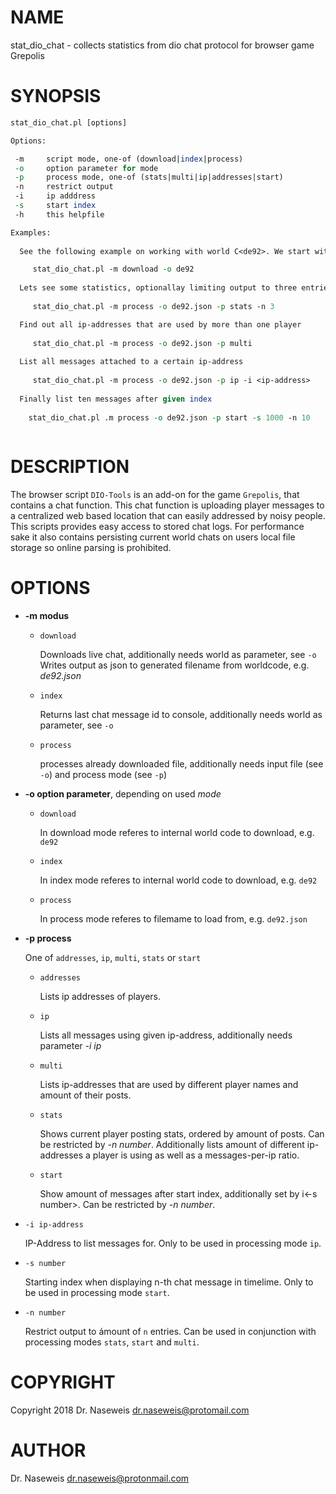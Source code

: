 # NAME

stat\_dio\_chat - collects statistics from dio chat protocol for browser game Grepolis

# SYNOPSIS

```perl
stat_dio_chat.pl [options]

Options:

 -m     script mode, one-of (download|index|process)
 -o     option parameter for mode
 -p     process mode, one-of (stats|multi|ip|addresses|start)
 -n     restrict output
 -i     ip adddress
 -s     start index
 -h     this helpfile

Examples:
  
  See the following example on working with world C<de92>. We start with downloading the complete chat log to C<de92.json> and afterwards extract some information.

     stat_dio_chat.pl -m download -o de92
         
  Lets see some statistics, optionallay limiting output to three entries
      
     stat_dio_chat.pl -m process -o de92.json -p stats -n 3

  Find out all ip-addresses that are used by more than one player
      
     stat_dio_chat.pl -m process -o de92.json -p multi
         
  List all messages attached to a certain ip-address
      
     stat_dio_chat.pl -m process -o de92.json -p ip -i <ip-address>
              
  Finally list ten messages after given index
      
    stat_dio_chat.pl .m process -o de92.json -p start -s 1000 -n 10
 
```

# DESCRIPTION

The browser script `DIO-Tools` is an add-on for the game `Grepolis`, that contains a chat function. This chat function is uploading player messages to a centralized web based location that can easily addressed by noisy people. This scripts provides easy access to stored chat logs. For performance sake it also contains persisting current world chats on users local file storage so online parsing is prohibited.

# OPTIONS

- **-m modus**
    - `download`

        Downloads live chat, additionally needs world as parameter, see `-o`
        Writes output as json to generated filename from worldcode, e.g. _de92.json_

    - `index`

        Returns last chat message id to console, additionally needs world as parameter, see `-o`

    - `process`

        processes already downloaded file, additionally needs input file (see `-o`) and process mode (see `-p`)
- **-o option parameter**, depending on used _mode_
    - `download`

        In download mode referes to internal world code to download, e.g. `de92`

    - `index`

        In index mode referes to internal world code to download, e.g. `de92`

    - `process`

        In process mode referes to filemame to load from, e.g. `de92.json`
- **-p process**

    One of `addresses`, `ip`, `multi`, `stats` or `start`

    - `addresses`

        Lists ip addresses of players.

    - `ip`

        Lists all messages using given ip-address, additionally needs parameter _-i ip_

    - `multi`

        Lists ip-addresses that are used by different player names and amount of their posts.

    - `stats`

        Shows current player posting stats, ordered by amount of posts. Can be restricted by _-n number_.
        Additionally lists amount of different ip-addresses a player is using as well as a messages-per-ip ratio.

    - `start`

        Show amount of messages after start index, additionally set by i<-s number>. Can be restricted by _-n number_.

- `-i ip-address`

    IP-Address to list messages for. Only to be used in processing mode `ip`.

- `-s number`

    Starting index when displaying n-th chat message in timelime. Only to be used in processing mode `start`.

- `-n number`

    Restrict output to ámount of `n` entries. Can be used in conjunction with processing modes `stats`, `start` and `multi`.

# COPYRIGHT

Copyright 2018 Dr. Naseweis <dr.naseweis@protomail.com>

# AUTHOR

Dr. Naseweis <dr.naseweis@protonmail.com>
